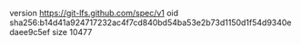 version https://git-lfs.github.com/spec/v1
oid sha256:b14d41a924717232ac4f7cd840bd54ba53e2b73d1150d1f54d9340edaee9c5ef
size 10477
